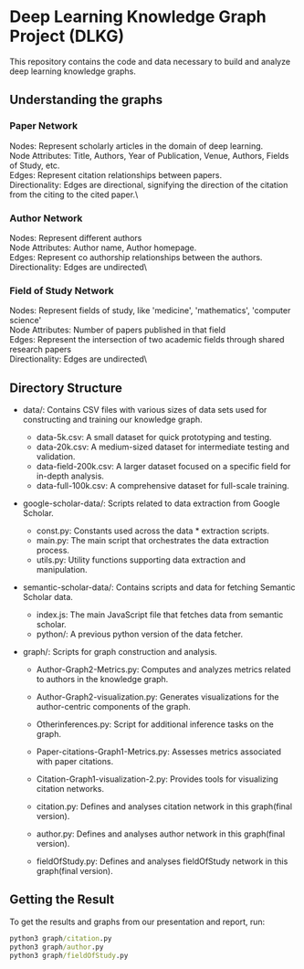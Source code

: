 # Deep Learning Knowledge Graph Project (DLKG)
This repository contains the code and data necessary to build and analyze deep learning knowledge graphs.

## Understanding the graphs
### Paper Network
Nodes: Represent scholarly articles in the domain of deep learning.\
Node Attributes: Title, Authors, Year of Publication, Venue, Authors, Fields of Study, etc.\
Edges: Represent citation relationships between papers.\
Directionality: Edges are directional, signifying the direction of the citation from the citing to the cited paper.\

### Author Network
Nodes: Represent different authors\
Node Attributes: Author name, Author homepage.\
Edges: Represent co authorship relationships between the authors.\
Directionality: Edges are undirected\

### Field of Study Network
Nodes: Represent fields of study, like 'medicine', 'mathematics', 'computer science'\
Node Attributes: Number of papers published in that field\
Edges: Represent the intersection of two academic fields through shared research papers\
Directionality: Edges are undirected\

## Directory Structure
* data/: Contains CSV files with various sizes of data sets used for constructing and training our knowledge graph.
  * data-5k.csv: A small dataset for quick prototyping and testing.
  * data-20k.csv: A medium-sized dataset for intermediate testing and validation.
  * data-field-200k.csv: A larger dataset focused on a specific field for in-depth analysis.
  * data-full-100k.csv: A comprehensive dataset for full-scale training.

* google-scholar-data/: Scripts related to data extraction from Google Scholar.
  * const.py: Constants used across the data * extraction scripts.
  * main.py: The main script that orchestrates the data extraction process.
  * utils.py: Utility functions supporting data extraction and manipulation.

* semantic-scholar-data/: Contains scripts and data for fetching Semantic Scholar data.
  * index.js: The main JavaScript file that fetches data from semantic scholar.
  * python/: A previous python version of the data fetcher.


* graph/: Scripts for graph construction and analysis.
  * Author-Graph2-Metrics.py: Computes and analyzes metrics related to authors in the knowledge graph.
  * Author-Graph2-visualization.py: Generates visualizations for the author-centric components of the graph.
  * Otherinferences.py: Script for additional inference tasks on the graph.
  * Paper-citations-Graph1-Metrics.py: Assesses metrics associated with paper citations.
  * Citation-Graph1-visualization-2.py: Provides tools for visualizing citation networks.

  * citation.py: Defines and analyses citation network in this graph(final version).
  * author.py: Defines and analyses author network in this graph(final version).
  * fieldOfStudy.py: Defines and analyses fieldOfStudy network in this graph(final version).


## Getting the Result
To get the results and graphs from our presentation and report, run:

```cmd
python3 graph/citation.py
python3 graph/author.py
python3 graph/fieldOfStudy.py
```

